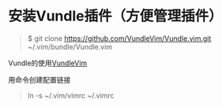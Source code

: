 # 安装Vundle插件（方便管理插件）

>$ git clone https://github.com/VundleVim/Vundle.vim.git ~/.vim/bundle/Vundle.vim

Vundle的使用[VundleVim](https://github.com/VundleVim/Vundle.vim)

用命令创建配置链接
>ln -s ~/.vim/vimrc ~/.vimrc
